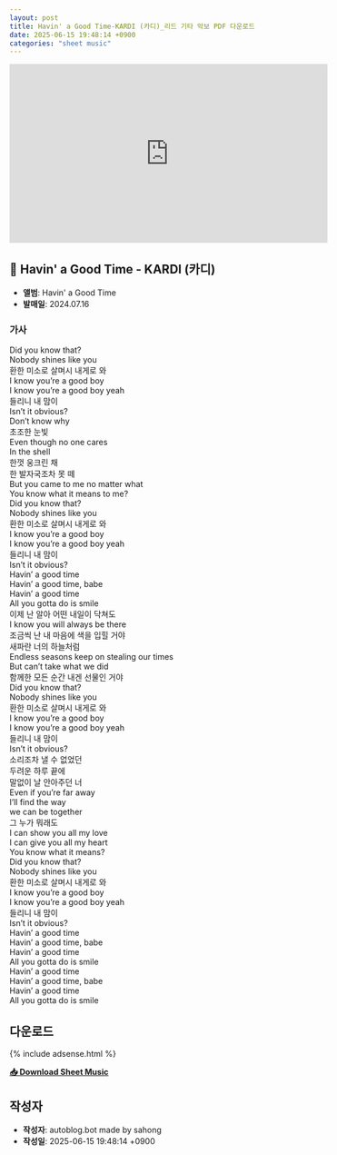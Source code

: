 ```yaml
---
layout: post
title: Havin' a Good Time-KARDI (카디)_리드 기타 악보 PDF 다운로드
date: 2025-06-15 19:48:14 +0900
categories: "sheet music"
---
```


<iframe width="560" height="315" src="https://www.youtube.com/embed/AKdwcOVck58" frameborder="0" allowfullscreen></iframe>

## 🎵 Havin' a Good Time - KARDI (카디)

- **앨범**: Havin' a Good Time  
- **발매일**: 2024.07.16  

### 가사
Did you know that?  
Nobody shines like you  
환한 미소로 살며시 내게로 와  
I know you’re a good boy  
I know you’re a good boy yeah  
들리니 내 맘이  
Isn’t it obvious?  
Don’t know why  
초조한 눈빛  
Even though no one cares  
In the shell  
한껏 웅크린 채  
한 발자국조차 못 떼  
But you came to me no matter what  
You know what it means to me?  
Did you know that?  
Nobody shines like you  
환한 미소로 살며시 내게로 와  
I know you’re a good boy  
I know you’re a good boy yeah  
들리니 내 맘이  
Isn’t it obvious?  
Havin’ a good time  
Havin’ a good time, babe  
Havin’ a good time  
All you gotta do is smile  
이제 난 알아 어떤 내일이 닥쳐도  
I know you will always be there  
조금씩 난 내 마음에 색을 입힐 거야  
새파란 너의 하늘처럼  
Endless seasons keep on stealing our times  
But can’t take what we did  
함께한 모든 순간 내겐 선물인 거야  
Did you know that?  
Nobody shines like you  
환한 미소로 살며시 내게로 와  
I know you’re a good boy  
I know you’re a good boy yeah  
들리니 내 맘이  
Isn’t it obvious?  
소리조차 낼 수 없었던  
두려운 하루 끝에  
말없이 날 안아주던 너  
Even if you’re far away  
I’ll find the way  
we can be together  
그 누가 뭐래도  
I can show you all my love  
I can give you all my heart  
You know what it means?  
Did you know that?  
Nobody shines like you  
환한 미소로 살며시 내게로 와  
I know you’re a good boy  
I know you’re a good boy yeah  
들리니 내 맘이  
Isn’t it obvious?  
Havin’ a good time  
Havin’ a good time, babe  
Havin’ a good time  
All you gotta do is smile  
Havin’ a good time  
Havin’ a good time, babe  
Havin’ a good time  
All you gotta do is smile  


## 다운로드

{% include adsense.html %}

<p><a href="https://drive.google.com/file/d/1LS1JwuwYxWRKsvkVYTjH6X9PKUPuXEfZ/view?usp=sharing" download><strong>📥 Download Sheet Music</strong></a></p>

## 작성자 
- **작성자**: autoblog.bot made by sahong
- **작성일**: 2025-06-15 19:48:14 +0900
